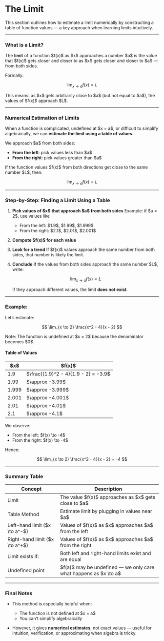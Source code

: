 # **The Limit**

This section outlines how to estimate a limit numerically by constructing a table of function values — a key approach when learning limits intuitively.

---

### **What is a Limit?**

The **limit** of a function \$f(x)\$ as \$x\$ approaches a number \$a\$ is the value that \$f(x)\$ gets closer and closer to as \$x\$ gets closer and closer to \$a\$ — from both sides.

Formally:

$$
\lim_{x \to a} f(x) = L
$$

This means: as \$x\$ gets arbitrarily close to \$a\$ (but not equal to \$a\$), the values of \$f(x)\$ approach \$L\$.

---

### **Numerical Estimation of Limits**

When a function is complicated, undefined at \$x = a\$, or difficult to simplify algebraically, we can **estimate the limit using a table of values**.

We approach \$a\$ from both sides:

* **From the left**: pick values less than \$a\$
* **From the right**: pick values greater than \$a\$

If the function values \$f(x)\$ from both directions get close to the same number \$L\$, then:

$$
\lim_{x \to a} f(x) = L
$$

---

### **Step-by-Step: Finding a Limit Using a Table**

1. **Pick values of \$x\$ that approach \$a\$ from both sides**
   Example: if \$a = 2\$, use values like

   * From the left: \$1.9\$, \$1.99\$, \$1.999\$
   * From the right: \$2.1\$, \$2.01\$, \$2.001\$

2. **Compute \$f(x)\$ for each value**

3. **Look for a trend**
   If \$f(x)\$ values approach the same number from both sides, that number is likely the limit.

4. **Conclude**
   If the values from both sides approach the same number \$L\$, write:

   $$\lim_{x \to a} f(x) = L$$

   If they approach different values, the limit **does not exist**.

---

### **Example:**

Let’s estimate:

$$
\lim_{x \to 2} \frac{x^2 - 4}{x - 2}
$$

Note: The function is undefined at \$x = 2\$ because the denominator becomes \$0\$.

#### Table of Values

| \$x\$ | \$f(x)\$                               |
| ----- | -------------------------------------- |
| 1.9   | \$\frac{(1.9)^2 - 4}{1.9 - 2} = -3.9\$ |
| 1.99  | \$\approx -3.99\$                      |
| 1.999 | \$\approx -3.999\$                     |
| 2.001 | \$\approx -4.001\$                     |
| 2.01  | \$\approx -4.01\$                      |
| 2.1   | \$\approx -4.1\$                       |

We observe:

* From the left: \$f(x) \to -4\$
* From the right: \$f(x) \to -4\$

Hence:

$$
\lim_{x \to 2} \frac{x^2 - 4}{x - 2} = -4
$$

---

### Summary Table

| Concept                          | Description                                                          |
| -------------------------------- | -------------------------------------------------------------------- |
| Limit                            | The value \$f(x)\$ approaches as \$x\$ gets close to \$a\$           |
| Table Method                     | Estimate limit by plugging in values near \$a\$                      |
| Left-hand limit (\$x \to a^-\$)  | Values of \$f(x)\$ as \$x\$ approaches \$a\$ from the left           |
| Right-hand limit (\$x \to a^+\$) | Values of \$f(x)\$ as \$x\$ approaches \$a\$ from the right          |
| Limit exists if:                 | Both left and right-hand limits exist and are equal                  |
| Undefined point                  | \$f(a)\$ may be undefined — we only care what happens as \$x \to a\$ |

---

### Final Notes

* This method is especially helpful when:

  * The function is not defined at \$x = a\$
  * You can’t simplify algebraically
* However, it gives **numerical estimates**, not exact values — useful for intuition, verification, or approximating when algebra is tricky.


